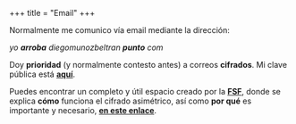 +++
title = "Email"
+++

Normalmente me comunico vía email mediante la dirección:

_yo **arroba** diegomunozbeltran **punto** com_

Doy **prioridad** (y normalmente contesto antes) a correos **cifrados**. Mi clave pública está [**aquí**](https://diegomunozbeltran.com/diegoPublicKey.asc).

Puedes encontrar un completo y útil espacio creado por la [**FSF**](https://www.fsf.org), donde se explica **cómo** funciona el cifrado asimétrico, así como **por qué** es importante y necesario, [**en este enlace**](https://emailselfdefense.fsf.org/es/).
